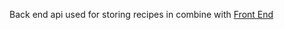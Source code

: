 Back end api used for storing recipes in combine with [Front End](https://github.com/HalomkoDmytro/fe_foodStack) 